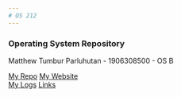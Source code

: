 ```yaml
---
# OS 212
---
```

### Operating System Repository

Matthew Tumbur Parluhutan - 1906308500 - OS B

[My Repo](https://github.com/matthewparluhutan/os212)
[My Website](https://matthewparluhutan.github.io/os212)  
[My Logs](https://matthewparluhutan.github.io/os212/TXT/mylog.txt)
[Links](https://matthewparluhutan.github.io/os212/LINKS/)
